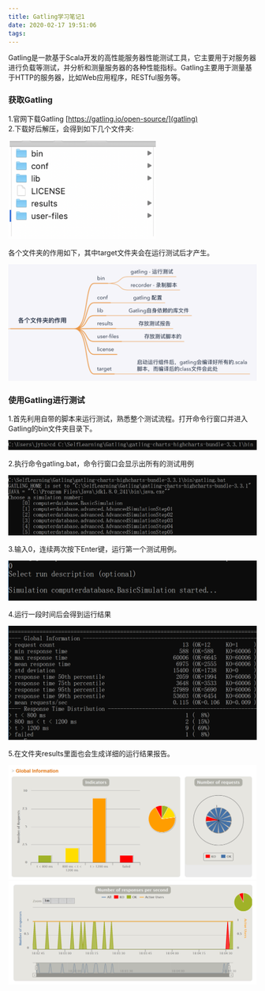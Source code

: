 ```yaml
---
title: Gatling学习笔记1
date: 2020-02-17 19:51:06
tags:
---
```


Gatling是一款基于Scala开发的高性能服务器性能测试工具，它主要用于对服务器进行负载等测试，并分析和测量服务器的各种性能指标。Gatling主要用于测量基于HTTP的服务器，比如Web应用程序，RESTful服务等。
<!--more-->
### **获取Gatling**
1.官网下载Gatling
[https://gatling.io/open-source/](gatling)  
2.下载好后解压，会得到如下几个文件夹:  

<img src="Gatling学习笔记1/8.png" width="300" height="200">

各个文件夹的作用如下，其中target文件夹会在运行测试后才产生。  

![avatar](Gatling学习笔记1/9.png)

### **使用Gatling进行测试**
1.首先利用自带的脚本来运行测试，熟悉整个测试流程。打开命令行窗口并进入Gatling的bin文件夹目录下。  

![avatar](Gatling学习笔记1/1.png)  

2.执行命令gatling.bat，命令行窗口会显示出所有的测试用例  

![avatar](Gatling学习笔记1/2.png)

3.输入0，连续两次按下Enter键，运行第一个测试用例。  

![avatar](Gatling学习笔记1/3.png)

4.运行一段时间后会得到运行结果  

![avatar](Gatling学习笔记1/4.png)  

5.在文件夹results里面也会生成详细的运行结果报告。  

![avatar](Gatling学习笔记1/5.png)
![avatar](Gatling学习笔记1/6.png)






